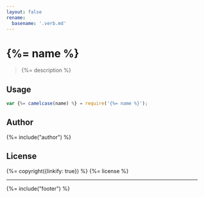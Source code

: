 ```yaml
---
layout: false
rename:
  basename: '.verb.md'
---
```

# {%= name %}

> {%= description %}

## Usage

```js
var {%= camelcase(name) %} = require('{%= name %}');
```

## Author
{%= include("author") %}

## License
{%= copyright({linkify: true}) %}
{%= license %}

***

{%= include("footer") %}
